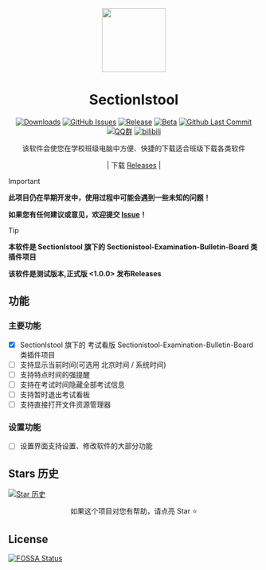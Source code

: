 <div align="center">

<image src="icon/SectionIstool_icon.png" height="128"/>

# SectionIstool

[![Downloads](https://img.shields.io/github/downloads/SectionIstool/Sectionistool-Examination-Bulletin-Board/total?style=social&label=下载量&logo=github)](https://github.com/SectionIstool/Sectionistool-Examination-Bulletin-Board/releases/latest)
[![GitHub Issues](https://img.shields.io/github/issues-search/SectionIstool/Sectionistool-Examination-Bulletin-Board?query=is%3Aopen&style=social-square&logo=github&label=Issues&color=%233fb950)](https://github.com/SectionIstool/SectionIstool/issues)
[![Release](https://img.shields.io/github/v/release/SectionIstool/Sectionistool-Examination-Bulletin-Board?style=flat&color=%233fb950&label=正式版)](https://github.com/SectionIstool/Sectionistool-Examination-Bulletin-Board/releases/latest)
[![Beta](https://img.shields.io/github/v/release/SectionIstool/Sectionistool-Examination-Bulletin-Board?include_prereleases&style=social-square&label=测试版)](https://github.com/SectionIstool/Sectionistool-Examination-Bulletin-Board/releases/)
[![Github Last Commit](https://img.shields.io/github/last-commit/SectionIstool/Sectionistool-Examination-Bulletin-Board?label=最后更新)](https://github.com/SectionIstool/Sectionistool-Examination-Bulletin-Board/commits/master)
[![QQ群](https://img.shields.io/badge/-QQ%E7%BE%A4%EF%BD%9C833875216-blue?style=flat&logo=TencentQQ)](https://qm.qq.com/q/ASRSNUJuve)
[![bilibili](https://img.shields.io/badge/-UP%E4%B8%BB%EF%BD%9C黎泽懿-%23FB7299?style=flat&logo=bilibili)](https://space.bilibili.com/520571577)

该软件会使您在学校班级电脑中方便、快捷的下载适合班级下载各类软件

| 下载 [Releases](https://github.com/SectionIstool/Sectionistool-Examination-Bulletin-Board/releases) |

</div>

> [!important]
> **此项目仍在早期开发中，使用过程中可能会遇到一些未知的问题！**
>
> **如果您有任何建议或意见，欢迎提交 [Issue](https://github.com/SectionIstool/Sectionistool-Examination-Bulletin-Board/issues)！**

> [!tip]
> **本软件是 SectionIstool 旗下的 Sectionistool-Examination-Bulletin-Board 类插件项目**
>
> **该软件是测试版本,正式版 <1.0.0> 发布Releases**

## 功能
### 主要功能
- [X] SectionIstool 旗下的 考试看版 Sectionistool-Examination-Bulletin-Board 类插件项目
- [ ] 支持显示当前时间(可选用 北京时间 / 系统时间)
- [ ] 支持特点时间的强提醒
- [ ] 支持在考试时间隐藏全部考试信息
- [ ] 支持暂时退出考试看板
- [ ] 支持直接打开文件资源管理器

### 设置功能
- [ ] 设置界面支持设置、修改软件的大部分功能

## Stars 历史

[![Star 历史](https://starchart.cc/SectionIstool/Sectionistool-Examination-Bulletin-Board.svg?variant=adaptive)](https://starchart.cc/SectionIstool/Sectionistool-Examination-Bulletin-Board)

<div align="center">

如果这个项目对您有帮助，请点亮 Star ⭐

</div>

## License
[![FOSSA Status](https://app.fossa.com/api/projects/git%2Bgithub.com%2FSectionIstool%2FSectionIstool.svg?type=large&issueType=license)](https://app.fossa.com/projects/git%2Bgithub.com%2FSectionIstool%2FSectionIstool?ref=badge_large&issueType=license)

